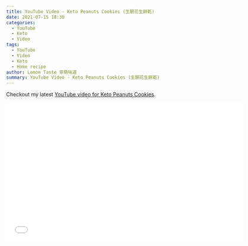 ```yaml
---
title: YouTube Video - Keto Peanuts Cookies (生酮花生餅乾)
date: 2021-07-15 18:30
categories:
  - YouTube
  - Keto
  - Video
tags:
  - YouTube
  - Video
  - Keto
  - Home recipe
author: Lemon Taste 寧萌味道
summary: YouTube Video - Keto Peanuts Cookies (生酮花生餅乾)
---
```


Checkout my latest [YouTube video for Keto Peanuts Cookies](https://www.youtube.com/watch?v=Jjns0Wo15l4).

<iframe src="//www.youtube.com/embed/Jjns0Wo15l4" height="375" width="640" allowfullscreen="" frameborder="0"></iframe>